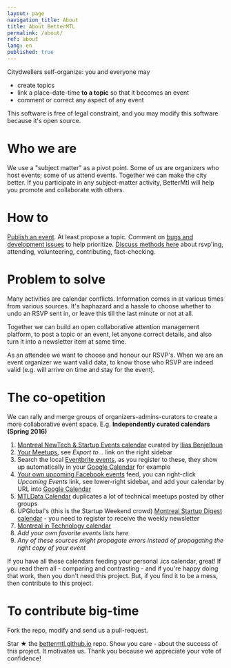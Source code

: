```yaml
---
layout: page
navigation_title: About
title: About BetterMTL
permalink: /about/
ref: about
lang: en
published: true
---
```


Citydwellers self-organize: you and everyone may

- create topics
- link a place-date-time **to a topic** so that it becomes an event
- comment or correct any aspect of any event

This software is free of legal constraint, and you may modify this software because it's open source.


# Who we are

We use a "subject matter" as a pivot point. Some of us are organizers who host events; some of us attend events. Together we can make the city better. If you participate in any subject-matter activity, BetterMtl will help you promote and collaborate with others.

# How to

[Publish an event](/create). At least propose a topic. Comment on [bugs and development issues](waffle.io/bettermtl/bettermtl.github.io) to help prioritize. [Discuss methods here](gitter.im/bettermtl/general) about rsvp'ing, attending, volunteering, contributing, fact-checking.


# Problem to solve

Many activities are calendar conflicts. Information comes in at various times from various sources. It's haphazard and a hassle to choose whether to undo an RSVP sent in, or leave this till the last minute or not at all.

Together we can build an open collaborative attention management platform, to post a topic or an event, let anyone correct details, and also turn it into a newsletter item at same time.

As an attendee we want to choose and honour our RSVP's. When we are an event organizer we want valid data, to know those who RSVP are indeed valid (e.g. will arrive on time and stay for the event). 


# The co-opetition
We can rally and merge groups of organizers-admins-curators to create a more collaborative event space. 
E.g.
**Independently curated calendars (Spring 2016)**

1. [Montreal NewTech & Startup Events calendar](http://notman.org/event-space/#mtltech) curated by [Ilias Benjelloun](https://www.linkedin.com/in/iliasbenjelloun)
1. [Your Meetups](http://www.meetup.com/find/events/?allMeetups=true&radius=50&userFreeform=Montr%C3%A9al%2C+QC&mcId=z278063&mcName=Montr%C3%A9al%2C+Qu%C3%A9bec%2C+CA&eventFilter=mysugg), see *Export to...* link on the right sidebar
1. Search the local [Eventbrite events](https://www.eventbrite.ca/d/canada--montreal/events/?crt=regular&sort=best&view=list), as you register to these, they show up automatically in your [Google Calendar](https://calendar.google.com/) for example
1. [Your own upcoming Facebook events](https://www.facebook.com/events/upcoming) feed, you can right-click *Upcoming Events* link, see lower-right sidebar, and add your calendar by URL into [Google Calendar](https://calendar.google.com/)
1. [MTLData Calendar](http://mtldata.com/calendar/) duplicates a lot of technical meetups posted by other groups
1. UPGlobal's (this is the Startup Weekend crowd) [Montreal Startup Digest calendar](https://www.startupdigest.com/digests/montreal) - you need to register to receive the weekly newsletter
1. [Montreal in Technology calendar](http://www.montrealintechnology.com/calendar/)
1. *Add your own favorite events lists here*
1. *Any of these sources might propagate errors instead of propagating the right copy of your event*


If you have all these calendars feeding your personal .ics calendar, great! 
If you read them all - comparing and contrasting - and 
if you're happy doing that work, then you don't need this project.
But, if you find it to be a mess, then contribute to this project.

# To contribute big-time

Fork the repo, modify and send us a pull-request.

Star ★ the [bettermtl.github.io](https://github.com/bettermtl/bettermtl.github.io) repo. Show you care - about the success of this project. It motivates us. Thank you because we appreciate your vote of confidence!

